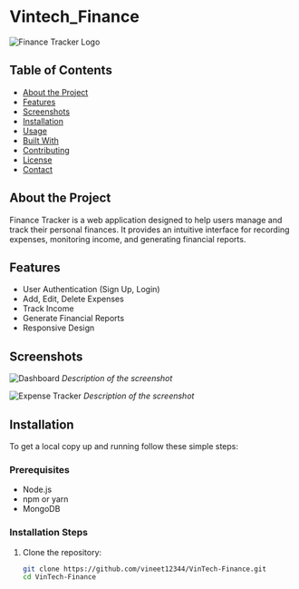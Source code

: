 # Vintech_Finance
![Finance Tracker Logo](https://your-logo-url.com/logo.png)

## Table of Contents

- [About the Project](#about-the-project)
- [Features](#features)
- [Screenshots](#screenshots)
- [Installation](#installation)
- [Usage](#usage)
- [Built With](#built-with)
- [Contributing](#contributing)
- [License](#license)
- [Contact](#contact)

## About the Project

Finance Tracker is a web application designed to help users manage and track their personal finances. It provides an intuitive interface for recording expenses, monitoring income, and generating financial reports.

## Features

- User Authentication (Sign Up, Login)
- Add, Edit, Delete Expenses
- Track Income
- Generate Financial Reports
- Responsive Design

## Screenshots

![Dashboard](https://your-screenshot-url.com/dashboard.png)
*Description of the screenshot*

![Expense Tracker](https://your-screenshot-url.com/expense-tracker.png)
*Description of the screenshot*

## Installation

To get a local copy up and running follow these simple steps:

### Prerequisites

- Node.js
- npm or yarn
- MongoDB

### Installation Steps

1. Clone the repository:
   ```sh
   git clone https://github.com/vineet12344/VinTech-Finance.git
   cd VinTech-Finance
